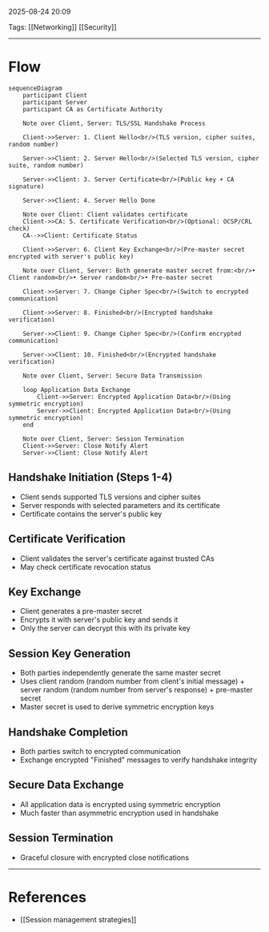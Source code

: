 2025-08-24 20:09

Tags: [[Networking]] [[Security]]

---

# Flow
```mermaid
sequenceDiagram
    participant Client
    participant Server
    participant CA as Certificate Authority

    Note over Client, Server: TLS/SSL Handshake Process
    
    Client->>Server: 1. Client Hello<br/>(TLS version, cipher suites, random number)
    
    Server->>Client: 2. Server Hello<br/>(Selected TLS version, cipher suite, random number)
    
    Server->>Client: 3. Server Certificate<br/>(Public key + CA signature)
    
    Server->>Client: 4. Server Hello Done
    
    Note over Client: Client validates certificate
    Client->>CA: 5. Certificate Verification<br/>(Optional: OCSP/CRL check)
    CA-->>Client: Certificate Status
    
    Client->>Server: 6. Client Key Exchange<br/>(Pre-master secret encrypted with server's public key)
    
    Note over Client, Server: Both generate master secret from:<br/>• Client random<br/>• Server random<br/>• Pre-master secret
    
    Client->>Server: 7. Change Cipher Spec<br/>(Switch to encrypted communication)
    
    Client->>Server: 8. Finished<br/>(Encrypted handshake verification)
    
    Server->>Client: 9. Change Cipher Spec<br/>(Confirm encrypted communication)
    
    Server->>Client: 10. Finished<br/>(Encrypted handshake verification)
    
    Note over Client, Server: Secure Data Transmission
    
    loop Application Data Exchange
        Client->>Server: Encrypted Application Data<br/>(Using symmetric encryption)
        Server->>Client: Encrypted Application Data<br/>(Using symmetric encryption)
    end
    
    Note over Client, Server: Session Termination
    Client->>Server: Close Notify Alert
    Server->>Client: Close Notify Alert
```
## Handshake Initiation (Steps 1-4)
- Client sends supported TLS versions and cipher suites
- Server responds with selected parameters and its certificate
- Certificate contains the server's public key
## Certificate Verification
- Client validates the server's certificate against trusted CAs
- May check certificate revocation status
## Key Exchange
- Client generates a pre-master secret
- Encrypts it with server's public key and sends it
- Only the server can decrypt this with its private key
## Session Key Generation
- Both parties independently generate the same master secret
- Uses client random (random number from client's initial message) + server random (random number from server's response) + pre-master secret
- Master secret is used to derive symmetric encryption keys
## Handshake Completion
- Both parties switch to encrypted communication
- Exchange encrypted "Finished" messages to verify handshake integrity
## Secure Data Exchange
- All application data is encrypted using symmetric encryption
- Much faster than asymmetric encryption used in handshake
## Session Termination
- Graceful closure with encrypted close notifications

---
# References
- [[Session management strategies]]